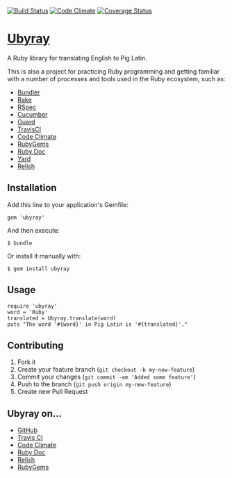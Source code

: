 [![Build Status](https://secure.travis-ci.org/spilth/ubyray.png?branch=master)](http://travis-ci.org/spilth/ubyray) [![Code Climate](https://codeclimate.com/github/spilth/ubyray.png)](https://codeclimate.com/github/spilth/ubyray) [![Coverage Status](https://coveralls.io/repos/spilth/ubyray/badge.png)](https://coveralls.io/r/spilth/ubyray)

# [Ubyray](http://spilth.org/ubyray/)

A Ruby library for translating English to Pig Latin.

This is also a project for practicing Ruby programming and getting familiar with a number of processes and tools used in the Ruby ecosystem, such as:

- [Bundler](http://bundler.io)
- [Rake](http://rake.rubyforge.org)
- [RSpec](http://rspec.info)
- [Cucumber](http://cukes.info)
- [Guard](http://guardgem.org)
- [TravisCI](https://travis-ci.org)
- [Code Climate](https://codeclimate.com)
- [RubyGems](http://rubygems.org)
- [Ruby Doc](http://ruby-doc.org)
- [Yard](http://yardoc.org)
- [Relish](https://www.relishapp.com)

## Installation

Add this line to your application's Gemfile:

    gem 'ubyray'

And then execute:

    $ bundle

Or install it manually with:

    $ gem install ubyray

## Usage

    require 'ubyray'
    word = 'Ruby'
    translated = Ubyray.translate(word)
    puts "The word '#{word}' in Pig Latin is '#{translated}'."

## Contributing

1. Fork it
2. Create your feature branch (`git checkout -b my-new-feature`)
3. Commit your changes (`git commit -am 'Added some feature'`)
4. Push to the branch (`git push origin my-new-feature`)
5. Create new Pull Request

## Ubyray on...

- [GitHub](https://github.com/spilth/ubyray/)
- [Travis CI](https://travis-ci.org/spilth/ubyray/)
- [Code Climate](https://codeclimate.com/github/spilth/ubyray/)
- [Ruby Doc](http://www.rubydoc.org/github/spilth/ubyray)
- [Relish](http://relishapp.com/spilth/ubyray/)
- [RubyGems](https://rubygems.org/gems/ubyray/)

